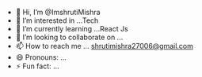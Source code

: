 - 👋 Hi, I’m @ImshrutiMishra
- 👀 I’m interested in ...Tech
- 🌱 I’m currently learning ...React Js
- 💞️ I’m looking to collaborate on ...
- 📫 How to reach me ... shrutimishra27006@gmail.com
- 😄 Pronouns: ...
- ⚡ Fun fact: ...

<!---
ImshrutiMishra/ImshrutiMishra is a ✨ special ✨ repository because its `README.md` (this file) appears on your GitHub profile.
You can click the Preview link to take a look at your changes.
--->
